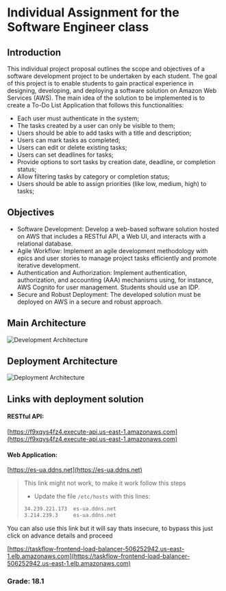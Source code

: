 # Individual Assignment for the Software Engineer class

## Introduction

This individual project proposal outlines the scope and objectives of a software development project to be undertaken by each student. The goal of this project is to enable students to gain practical experience in designing, developing, and deploying a software solution on Amazon Web Services (AWS).
The main idea of the solution to be implemented is to create a To-Do List Application that follows this functionalities:

- Each user must authenticate in the system;
- The tasks created by a user can only be visible to them;
- Users should be able to add tasks with a title and description;
- Users can mark tasks as completed;
- Users can edit or delete existing tasks;
- Users can set deadlines for tasks;
- Provide options to sort tasks by creation date, deadline, or completion status;
- Allow filtering tasks by category or completion status;
- Users should be able to assign priorities (like low, medium, high) to tasks;

## Objectives 

- Software Development: Develop a web-based software solution hosted on AWS that includes a RESTful API, a Web UI, and interacts with a relational database.
- Agile Workflow: Implement an agile development methodology with epics and user stories to manage project tasks efficiently and promote iterative development.
- Authentication and Authorization: Implement authentication, authorization, and accounting (AAA) mechanisms using, for instance, AWS Cognito for user management. Students should use an IDP.
- Secure and Robust Deployment: The developed solution must be deployed on AWS in a secure and robust approach.

## Main Architecture

![Development Architecture](./images/Dev_Architecture_IAP_white_bg.png)

## Deployment Architecture

![Deployment Architecture](./images/Deploy_Architecture_IAP_white_bg.png)

## Links with deployment solution

#### RESTful API:
[https://f9xqys4fz4.execute-api.us-east-1.amazonaws.com](https://f9xqys4fz4.execute-api.us-east-1.amazonaws.com)

#### Web Application:
[https://es-ua.ddns.net](https://es-ua.ddns.net)
> This link might not work, to make it work follow this steps
> - Update the file ```/etc/hosts``` with this lines:
> ```bash
> 34.239.221.173  es-ua.ddns.net
> 3.214.239.3     es-ua.ddns.net
>```

You can also use this link but it will say thats insecure, to bypass this just click on advance details and proceed <br />

[https://taskflow-frontend-load-balancer-506252942.us-east-1.elb.amazonaws.com](https://taskflow-frontend-load-balancer-506252942.us-east-1.elb.amazonaws.com)

### Grade: 18.1